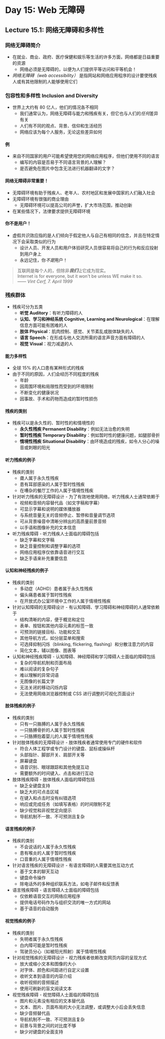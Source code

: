 # Day 15: Web 无障碍  

## Lecture 15.1: 网络无障碍和多样性  

### 网络无障碍简介  
- 在就业、商业、政府、医疗保健和娱乐等生活的许多方面，网络都是日益重要的资源  
    - 网络必须是无障碍的，以便为人们提供平等访问和平等机会！  
- *网络无障碍（web accessibility）* 是指网站和网络应用程序的设计要使残疾人或有其他限制的人能够使用它们  

### 包容性和多样性 Inclusion and Diversity  
- 世界上大约有 80 亿人，他们的情况各不相同  
    - 我们通常认为，网络无障碍与能力和残疾有关，但它也与人们的*任何*差异有关  
    - 人们有不同的观点、背景、信仰和生活经历  
    - 网络应该为每个人服务，无论这些差异如何  

#### 例  
- 来自不同国家的用户可能希望使用您的网络应用程序，但他们使用不同的语言  
    - 编写的内容是否易于不同语言背景的人理解？  
    - 是否避免在图片中包含无法进行机器翻译的文字？  

#### 网络无障碍非常重要！  
- 无障碍环境有助于残疾人、老年人、农村地区和发展中国家的人们融入社会  
- 无障碍环境有很强的商业理由  
    - 无障碍环境可以提高公司的声誉，扩大市场范围，推动创新  
- 在某些情况下，法律要求提供无障碍环境  

#### 你不是用户！  
- 虚假共识效应指的是人们倾向于假定他人与自己有相同的信念，并且在特定情况下会采取类似的行为  
    - 设计人员、开发人员和用户体验研究人员很容易将自己的行为和反应投射到用户身上  
    - 永远记住，你*不是*用户！  
> 互联网是每个人的，但除非***我们***让它成为现实。  
> Internet is for everyone, but it won't be unless WE make it so.  
> *—— Vint Cerf, 7. April 1999*  

### 残疾群体  
- 残疾可分为五类  
    - **听觉 Auditory**：有听力障碍的人  
    - **认知、学习和神经系统 Cognitive, Learning and Neurological**：在理解信息方面可能有困难的人  
    - **肢体 Physical**：肌肉控制、感觉、关节紊乱或肢体缺失的人  
    - **语言 Speech**：在形成与他人交流所需的语言声音方面有障碍的人  
    - **视觉 Visual**：视力减退的人  

#### 能力多样性  
- 全球 15% 的人口患有某种形式的残疾  
- 由于不同的原因，人们会经历不同程度的残疾  
    - 年龄  
    - 因周围环境和局限性而受到的环境限制  
    - 不断变化的健康状况  
    - 因事故、手术和药物而造成的暂时性损伤  

#### 残疾的类别  
- 残疾可以是永久性的、暂时性的和情境性的  
    - **永久性残疾 Permanent Disability**：例如无法治愈的失明  
    - **暂时性残疾 Temporary Disability**：例如暂时性的健康问题，如腿部骨折  
    - **情境性残疾 Situational Disability**：由环境造成的残疾，如令人分心的噪音或刺眼的阳光  

#### 听力残疾的例子  
- 残疾的类别  
    - 聋人属于永久性残疾  
    - 患有耳部感染的人属于暂时性残疾  
    - 在嘈杂的餐厅工作的人属于情境性残疾  
- 针对听力残疾的无障碍设计 - 为了有效地使用网络，听力残疾人士通常依赖于  
    - 视频和音频内容替代品（如文字稿和字幕）  
    - 可显示字幕和说明的媒体播放器  
    - 与系统音量无关的音频停止、暂停和音量调节选项  
    - 可从背景噪音中清晰分辨出的高质量前景音频  
    - 以手语和图像补充的文本信息  
- 听力残疾障碍 - 听力残疾人士面临的障碍包括  
    - 缺乏字幕和文字稿  
    - 缺乏音量控制和调整字幕的选项  
    - 网络应用程序仅依靠语音进行交互  
    - 缺乏手语来补充重要信息  

#### 认知和神经残疾的例子  
- 残疾的类别  
    - 多动症（ADHD）患者属于永久性残疾  
    - 偏头痛患者属于暂时性残疾  
    - 在开放式办公室环境中工作的人属于情境性残疾  
- 针对认知障碍的无障碍设计 - 有认知障碍、学习障碍和神经障碍的人通常依赖于  
    - 结构清晰的内容，便于概览和定位  
    - 表单、按钮和其他内容元素的标签一致  
    - 可预测的链接目标、功能和交互  
    - 其他导航方式，如分层菜单和搜索  
    - 可选择抑制闪烁（blinking, flickering, flashing）和分散注意力的内容  
    - 简化文本，辅以图像、图表等  
- 认知和神经残疾障碍 - 认知障碍、神经障碍和学习障碍人士面临的障碍包括  
    - 复杂的导航机制和页面布局  
    - 难以阅读的复杂句子  
    - 难以理解的异常词语  
    - 无图像的长篇文字  
    - 无法关闭的移动闪烁内容  
    - 无法使用网络浏览器控制或 CSS 进行调整的可视化页面设计  

#### 肢体残疾的例子  
- 残疾的类别  
    - 只有一只胳膊的人属于永久性残疾  
    - 一只胳膊骨折的人属于暂时性残疾  
    - 一只胳膊抱着婴儿的人属于情境性残疾  
- 针对肢体残疾的无障碍设计 - 肢体残疾者通常使用专门的硬件和软件  
    - 符合人体工程学或专门设计的键盘、鼠标或操纵杆  
    - 头部指针、脚部开关、肩部开关等  
    - 屏幕键盘  
    - 语音识别、眼球跟踪和其他免提互动  
    - 需要额外的时间键入、点击和进行互动  
- 肢体残疾障碍 - 肢体残疾人面临的障碍包括  
    - 缺乏全键盘支持  
    - 缺乏大的可点击区域  
    - 在键入和点击时没有纠错选项  
    - 响应或完成任务（如填写表格）的时间限制不足  
    - 缺少视觉和非视觉定向提示  
    - 导航机制不一致、不可预测且复杂  

#### 语言残疾的例子  
- 残疾的类别  
    - 不会说话的人属于永久性残疾  
    - 患有喉炎的人属于暂时性残疾  
    - 口音重的人属于情境性残疾  
- 针对语言残疾的无障碍设计 - 有语言障碍的人需要其他互动方式  
    - 基于文本的聊天互动  
    - 键盘命令操作  
    - 除电话外的多种组织联系方法，如电子邮件和反馈表  
- 语言残疾障碍 - 语言障碍人士面临的障碍包括  
    - 仅依赖语音交互的网络应用程序  
    - 提供电话号码作为与组织交流的唯一方式的网站  
    - 基于语音的自动服务  

#### 视觉残疾的例子  
- 残疾的类别  
    - 失明者属于永久性残疾  
    - 白内障可能是暂时性残疾  
    - 驾驶员分心（如被阳光照射）属于情境性残疾  
- 针对视觉残疾的无障碍设计 - 视力残疾者依赖改变网页内容的呈现方式  
    - 放大或缩小文本和图像的大小  
    - 对字体、颜色和间距进行自定义设置  
    - 收听文本到语音的内容介绍  
    - 收听视频的音频描述  
    - 使用可刷新的盲文阅读文本  
- 视觉残疾障碍 - 视觉障碍人士面临的障碍包括  
    - 图片和元素没有相应的文本替代品  
    - 文本、图片、页面布局的大小无法调整，或调整大小后会丢失信息  
    - 缺少音频替代品  
    - 导航机制不一致、不可预测且复杂  
    - 前景与背景之间的对比度不够  
    - 缺少对键盘的全面支持  